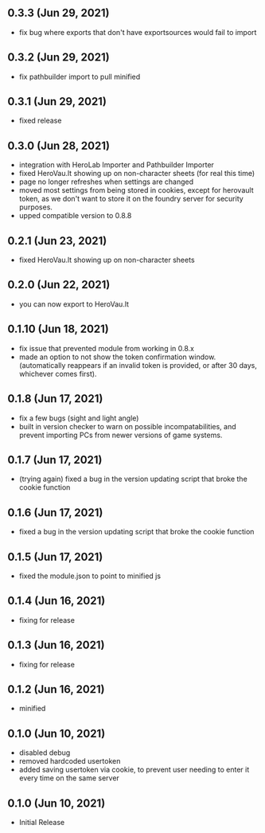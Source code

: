 ## 0.3.3 (Jun 29, 2021)

* fix bug where exports that don't have exportsources would fail to import

## 0.3.2 (Jun 29, 2021)

* fix pathbuilder import to pull minified

## 0.3.1 (Jun 29, 2021)

* fixed release

## 0.3.0 (Jun 28, 2021)

* integration with HeroLab Importer and Pathbuilder Importer
* fixed HeroVau.lt showing up on non-character sheets (for real this time) 
* page no longer refreshes when settings are changed
* moved most settings from being stored in cookies, except for herovault token, as we don't want to store it on the foundry server for security purposes. 
* upped compatible version to 0.8.8

## 0.2.1 (Jun 23, 2021)

* fixed HeroVau.lt showing up on non-character sheets

## 0.2.0 (Jun 22, 2021)

* you can now export to HeroVau.lt 

## 0.1.10 (Jun 18, 2021)

* fix issue that prevented module from working in 0.8.x
* made an option to not show the token confirmation window. (automatically reappears if an invalid token is provided, or after 30 days, whichever comes first).

## 0.1.8 (Jun 17, 2021)

* fix a few bugs (sight and light angle)
* built in version checker to warn on possible incompatabilities, and prevent importing PCs from newer versions of game systems.

## 0.1.7 (Jun 17, 2021)

* (trying again) fixed a bug in the version updating script that broke the cookie function

## 0.1.6 (Jun 17, 2021)

* fixed a bug in the version updating script that broke the cookie function

## 0.1.5 (Jun 17, 2021)

* fixed the module.json to point to minified js

## 0.1.4 (Jun 16, 2021)

* fixing for release

## 0.1.3 (Jun 16, 2021)

* fixing for release

## 0.1.2 (Jun 16, 2021)

* minified

## 0.1.0 (Jun 10, 2021)

* disabled debug
* removed hardcoded usertoken
* added saving usertoken via cookie, to prevent user needing to enter it every time on the same server

## 0.1.0 (Jun 10, 2021)

* Initial Release